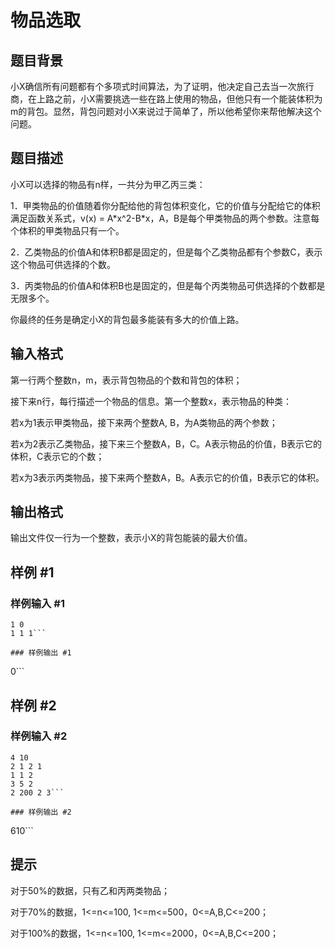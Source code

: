 # 物品选取

## 题目背景

小X确信所有问题都有个多项式时间算法，为了证明，他决定自己去当一次旅行商，在上路之前，小X需要挑选一些在路上使用的物品，但他只有一个能装体积为m的背包。显然，背包问题对小X来说过于简单了，所以他希望你来帮他解决这个问题。


## 题目描述

小X可以选择的物品有n样，一共分为甲乙丙三类：

 1．甲类物品的价值随着你分配给他的背包体积变化，它的价值与分配给它的体积满足函数关系式，v(x) = A\*x^2-B\*x，A，B是每个甲类物品的两个参数。注意每个体积的甲类物品只有一个。

 2．乙类物品的价值A和体积B都是固定的，但是每个乙类物品都有个参数C，表示这个物品可供选择的个数。

 3．丙类物品的价值A和体积B也是固定的，但是每个丙类物品可供选择的个数都是无限多个。

你最终的任务是确定小X的背包最多能装有多大的价值上路。


## 输入格式

第一行两个整数n，m，表示背包物品的个数和背包的体积；

 接下来n行，每行描述一个物品的信息。第一个整数x，表示物品的种类：

若x为1表示甲类物品，接下来两个整数A, B，为A类物品的两个参数；

若x为2表示乙类物品，接下来三个整数A，B，C。A表示物品的价值，B表示它的体积，C表示它的个数；

若x为3表示丙类物品，接下来两个整数A，B。A表示它的价值，B表示它的体积。


## 输出格式

输出文件仅一行为一个整数，表示小X的背包能装的最大价值。


## 样例 #1

### 样例输入 #1
```
1 0
1 1 1```

### 样例输出 #1

```
0```

## 样例 #2

### 样例输入 #2
```
4 10
2 1 2 1
1 1 2
3 5 2
2 200 2 3```

### 样例输出 #2

```
610```

## 提示

对于50%的数据，只有乙和丙两类物品；

对于70%的数据，1<=n<=100, 1<=m<=500，0<=A,B,C<=200；

对于100%的数据，1<=n<=100, 1<=m<=2000，0<=A,B,C<=200；

